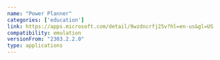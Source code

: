 ```yaml
---
name: "Power Planner"
categories: ['education']
link: https://apps.microsoft.com/detail/9wzdncrfj25v?hl=en-us&gl=US
compatibility: emulation
versionFrom: "2303.2.2.0"
type: applications
---
```


